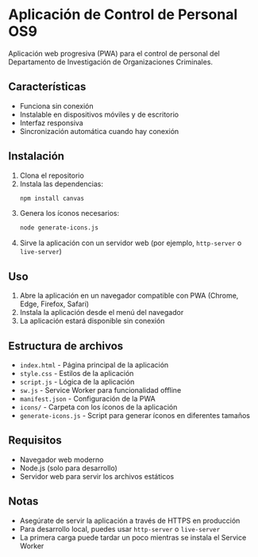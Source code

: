 # Aplicación de Control de Personal OS9

Aplicación web progresiva (PWA) para el control de personal del Departamento de Investigación de Organizaciones Criminales.

## Características

- Funciona sin conexión
- Instalable en dispositivos móviles y de escritorio
- Interfaz responsiva
- Sincronización automática cuando hay conexión

## Instalación

1. Clona el repositorio
2. Instala las dependencias:
   ```bash
   npm install canvas
   ```
3. Genera los íconos necesarios:
   ```bash
   node generate-icons.js
   ```
4. Sirve la aplicación con un servidor web (por ejemplo, `http-server` o `live-server`)

## Uso

1. Abre la aplicación en un navegador compatible con PWA (Chrome, Edge, Firefox, Safari)
2. Instala la aplicación desde el menú del navegador
3. La aplicación estará disponible sin conexión

## Estructura de archivos

- `index.html` - Página principal de la aplicación
- `style.css` - Estilos de la aplicación
- `script.js` - Lógica de la aplicación
- `sw.js` - Service Worker para funcionalidad offline
- `manifest.json` - Configuración de la PWA
- `icons/` - Carpeta con los íconos de la aplicación
- `generate-icons.js` - Script para generar íconos en diferentes tamaños

## Requisitos

- Navegador web moderno
- Node.js (solo para desarrollo)
- Servidor web para servir los archivos estáticos

## Notas

- Asegúrate de servir la aplicación a través de HTTPS en producción
- Para desarrollo local, puedes usar `http-server` o `live-server`
- La primera carga puede tardar un poco mientras se instala el Service Worker
